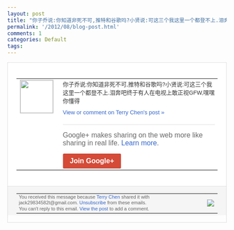 ```yaml
---
layout: post
title: "你子乔说:你知道非死不可,推特和谷歌吗?小贤说:可这三个我这里一个都登不上.泪奔吧..."
permalink: '/2012/08/blog-post.html'
comments: 1
categories: Default
tags: 
---
```

<div style="border:solid 1px #dfdfdf;color:#686868;font:13px Arial"><div style="background-color:#fff;padding:20px;"><table cellpadding="0" cellspacing="0"><tr><td style="padding-right:15px;vertical-align:top"><a href="https://plus.google.com/_/notifications/emlink?emrecipient=110200756825219614165&amp;emid=CMCB8bm-xrECFQmitAodJGMAAA&amp;path=%2F108643996575278738906&amp;dt=1343826131963&amp;uob=8"><img height="75" src="https://lh3.googleusercontent.com/-KKRGTyJ5Bl0/AAAAAAAAAAI/AAAAAAAAEEY/jllxqER5dCk/s75-c-k-a/photo.jpg" style="border:solid 1px #cccccc;" width="75"/></a></td><td style="width:578px;color:#333;font:13px Arial;vertical-align:top;"><div style="padding-bottom:10px">你子乔说:你知道非死不可,推特和谷歌吗?<wbr/>小贤说:可这三个我这里一个都登不上.泪奔<wbr/>吧终于有人在电视上敢正视GFW,嘿嘿你懂<wbr/>得</div><a href="https://plus.google.com/_/notifications/emlink?emrecipient=110200756825219614165&amp;emid=CMCB8bm-xrECFQmitAodJGMAAA&amp;path=%2F108643996575278738906%2Fposts%2FQcC3TyooTHJ%3Fgpinv%3DAMIXal8evXk4l1dhaKuo6LlJFQlTZkOQ3XMox9m7JOd5rdnQt-eN521fuGLo_pZyWFKgPo8_-lzaMtYhXBzOaMgEVy3PqchdsqL5Tu10HxlJ_gl6H8swETo&amp;dt=1343826131963&amp;uob=8" style="color:#3366CC;text-decoration:none;">View or comment on Terry Chen's post »</a><div style="margin-top:20px;border-top:solid 1px #dfdfdf"><div style="padding:15px 0;color:#686868;font:16px Arial;">Google+ makes sharing on the web more like sharing in real life. <a href="http://www.google.com/+/learnmore/" style="color:#3366CC;text-decoration:none;">Learn more</a>.</div><a href="https://plus.google.com/_/notifications/emlink?emrecipient=110200756825219614165&amp;emid=CMCB8bm-xrECFQmitAodJGMAAA&amp;path=%2F%3Fgpinv%3DAMIXal8evXk4l1dhaKuo6LlJFQlTZkOQ3XMox9m7JOd5rdnQt-eN521fuGLo_pZyWFKgPo8_-lzaMtYhXBzOaMgEVy3PqchdsqL5Tu10HxlJ_gl6H8swETo&amp;dt=1343826131963&amp;uob=8" style="display:inline-block;padding:7px 15px;background-color:#d44b38; color:#fff;font-size:16px; font-weight:bold;border-radius:2px;-webkit-border-radius:2px; -moz-border-radius:2px;border:solid 1px #c43b28; white-space:nowrap;text-decoration:none">Join Google+</a></div></td></tr></table></div><div style="border-top:solid 1px #dfdfdf;padding:0 20px; background-color:#f5f5f5"><table cellpadding="0" cellspacing="0" style="height:50px"><tbody><tr><td style="vertical-align:middle;width:100%; color:#636363;font:11px Arial; line-height:120%">You received this message because <a href="https://plus.google.com/_/notifications/emlink?emrecipient=110200756825219614165&amp;emid=CMCB8bm-xrECFQmitAodJGMAAA&amp;path=%2F108643996575278738906%3Fgpinv%3DAMIXal8evXk4l1dhaKuo6LlJFQlTZkOQ3XMox9m7JOd5rdnQt-eN521fuGLo_pZyWFKgPo8_-lzaMtYhXBzOaMgEVy3PqchdsqL5Tu10HxlJ_gl6H8swETo&amp;dt=1343826131963&amp;uob=8" style="color:#3366CC;text-decoration:none;">Terry Chen</a> shared it with jack29834582t@gmail.com. <a href="https://plus.google.com/_/notifications/emlink?emrecipient=110200756825219614165&amp;emid=CMCB8bm-xrECFQmitAodJGMAAA&amp;path=%2F_%2Fnonplus%2Femailsettings%3Fgpinv%3DAMIXal8evXk4l1dhaKuo6LlJFQlTZkOQ3XMox9m7JOd5rdnQt-eN521fuGLo_pZyWFKgPo8_-lzaMtYhXBzOaMgEVy3PqchdsqL5Tu10HxlJ_gl6H8swETo%26est%3DADH5u8XB7lMrVHmQXk6c8b12peY53qMVfPsFAEJyr-jqEDw5uhqLIvQ2th9cUBCYcv5rY0XxSeI2Cs_EiLp5V3ewaGNbc84XTf3yCjMerCEsnYo3B_t-VjWarDhVIhqTqSXfBKEWidEdABEBrcJD7res6PJbrecrXg&amp;dt=1343826131963&amp;uob=8" style="color:#3366CC;text-decoration:none;">Unsubscribe</a> from these emails.<br/>You can't reply to this email. <a href="https://plus.google.com/_/notifications/emlink?emrecipient=110200756825219614165&amp;emid=CMCB8bm-xrECFQmitAodJGMAAA&amp;path=%2F108643996575278738906%2Fposts%2FQcC3TyooTHJ%3Fgpinv%3DAMIXal8evXk4l1dhaKuo6LlJFQlTZkOQ3XMox9m7JOd5rdnQt-eN521fuGLo_pZyWFKgPo8_-lzaMtYhXBzOaMgEVy3PqchdsqL5Tu10HxlJ_gl6H8swETo&amp;dt=1343826131963&amp;uob=8" style="color:#3366CC;text-decoration:none;">View the post</a> to add a comment.<br/></td><td><img src="https://ssl.gstatic.com/s2/oz/images/notifications/logo/google-plus-6617a72bb36cc548861652780c9e6ff1.png"/></td></tr></tbody></table></div></div>